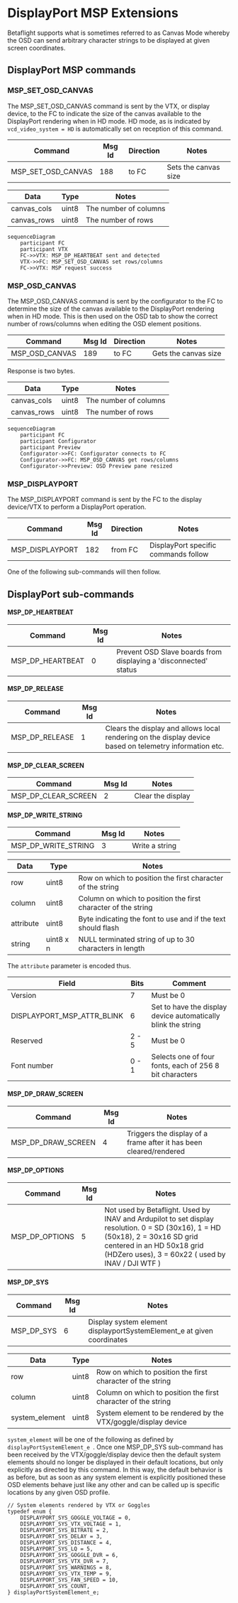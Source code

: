 # DisplayPort MSP Extensions

Betaflight supports what is sometimes referred to as Canvas Mode whereby the OSD can send arbitrary character strings to be displayed at given screen coordinates.

## DisplayPort MSP commands

### MSP_SET_OSD_CANVAS

The MSP_SET_OSD_CANVAS command is sent by the VTX, or display device, to the FC to indicate the size of the canvas available to the DisplayPort rendering when in HD mode. HD mode, as is indicated by `vcd_video_system = HD` is automatically set on reception of this command.

| Command            | Msg Id | Direction | Notes                |
| ------------------ | ------ | --------- | -------------------- |
| MSP_SET_OSD_CANVAS | 188    | to FC     | Sets the canvas size |

| Data        | Type  | Notes                 |
| ----------- | ----- | --------------------- |
| canvas_cols | uint8 | The number of columns |
| canvas_rows | uint8 | The number of rows    |

```mermaid
sequenceDiagram
    participant FC
    participant VTX
    FC->>VTX: MSP_DP_HEARTBEAT sent and detected
    VTX->>FC: MSP_SET_OSD_CANVAS set rows/columns
    FC->>VTX: MSP request success
```

### MSP_OSD_CANVAS

The MSP_OSD_CANVAS command is sent by the configurator to the FC to determine the size of the canvas available to the DisplayPort rendering when in HD mode. This is then used on the OSD tab to show the correct number of rows/columns when editing the OSD element positions.

| Command        | Msg Id | Direction | Notes                |
| -------------- | ------ | --------- | -------------------- |
| MSP_OSD_CANVAS | 189    | to FC     | Gets the canvas size |

Response is two bytes.

| Data        | Type  | Notes                 |
| ----------- | ----- | --------------------- |
| canvas_cols | uint8 | The number of columns |
| canvas_rows | uint8 | The number of rows    |

```mermaid
sequenceDiagram
    participant FC
    participant Configurator
    participant Preview
    Configurator->>FC: Configurator connects to FC
    Configurator->>FC: MSP_OSD_CANVAS get rows/columns
    Configurator->>Preview: OSD Preview pane resized
```

### MSP_DISPLAYPORT

The MSP_DISPLAYPORT command is sent by the FC to the display device/VTX to perform a DisplayPort operation.

| Command         | Msg Id | Direction | Notes                                |
| --------------- | ------ | --------- | ------------------------------------ |
| MSP_DISPLAYPORT | 182    | from FC   | DisplayPort specific commands follow |

One of the following sub-commands will then follow.

## DisplayPort sub-commands

#### MSP_DP_HEARTBEAT

| Command          | Msg Id | Notes                                                            |
| ---------------- | ------ | ---------------------------------------------------------------- |
| MSP_DP_HEARTBEAT | 0      | Prevent OSD Slave boards from displaying a 'disconnected' status |

#### MSP_DP_RELEASE

| Command        | Msg Id | Notes                                                                                                   |
| -------------- | ------ | ------------------------------------------------------------------------------------------------------- |
| MSP_DP_RELEASE | 1      | Clears the display and allows local rendering on the display device based on telemetry information etc. |

#### MSP_DP_CLEAR_SCREEN

| Command             | Msg Id | Notes             |
| ------------------- | ------ | ----------------- |
| MSP_DP_CLEAR_SCREEN | 2      | Clear the display |

#### MSP_DP_WRITE_STRING

| Command             | Msg Id | Notes          |
| ------------------- | ------ | -------------- |
| MSP_DP_WRITE_STRING | 3      | Write a string |

| Data      | Type      | Notes                                                         |
| --------- | --------- | ------------------------------------------------------------- |
| row       | uint8     | Row on which to position the first character of the string    |
| column    | uint8     | Column on which to position the first character of the string |
| attribute | uint8     | Byte indicating the font to use and if the text should flash  |
| string    | uint8 x n | NULL terminated string of up to 30 characters in length       |

The `attribute` parameter is encoded thus.

| Field                      | Bits  | Comment                                                       |
| -------------------------- | ----- | ------------------------------------------------------------- |
| Version                    | 7     | Must be 0                                                     |
| DISPLAYPORT_MSP_ATTR_BLINK | 6     | Set to have the display device automatically blink the string |
| Reserved                   | 2 - 5 | Must be 0                                                     |
| Font number                | 0 - 1 | Selects one of four fonts, each of 256 8 bit characters       |

#### MSP_DP_DRAW_SCREEN

| Command            | Msg Id | Notes                                                              |
| ------------------ | ------ | ------------------------------------------------------------------ |
| MSP_DP_DRAW_SCREEN | 4      | Triggers the display of a frame after it has been cleared/rendered |

#### MSP_DP_OPTIONS

| Command        | Msg Id | Notes                                                                                                                                                                                                            |
| -------------- | ------ | ---------------------------------------------------------------------------------------------------------------------------------------------------------------------------------------------------------------- |
| MSP_DP_OPTIONS | 5      | Not used by Betaflight. Used by INAV and Ardupilot to set display resolution. 0 = SD (30x16), 1 = HD (50x18), 2 = 30x16 SD grid centered in an HD 50x18 grid (HDZero uses), 3 = 60x22 ( used by INAV / DJI WTF ) |

#### MSP_DP_SYS

| Command    | Msg Id | Notes                                                                  |
| ---------- | ------ | ---------------------------------------------------------------------- |
| MSP_DP_SYS | 6      | Display system element displayportSystemElement_e at given coordinates |

| Data           | Type  | Notes                                                          |
| -------------- | ----- | -------------------------------------------------------------- |
| row            | uint8 | Row on which to position the first character of the string     |
| column         | uint8 | Column on which to position the first character of the string  |
| system_element | uint8 | System element to be rendered by the VTX/goggle/display device |

`system_element` will be one of the following as defined by `displayPortSystemElement_e `. Once one MSP_DP_SYS sub-command has been received by the VTX/goggle/display device then the default system elements should no longer be displayed in their default locations, but only explicitly as directed by this command. In this way, the default behavior is as before, but as soon as any system element is explicitly positioned these OSD elements behave just like any other and can be called up is specific locations by any given OSD profile.

```
// System elements rendered by VTX or Goggles
typedef enum {
    DISPLAYPORT_SYS_GOGGLE_VOLTAGE = 0,
    DISPLAYPORT_SYS_VTX_VOLTAGE = 1,
    DISPLAYPORT_SYS_BITRATE = 2,
    DISPLAYPORT_SYS_DELAY = 3,
    DISPLAYPORT_SYS_DISTANCE = 4,
    DISPLAYPORT_SYS_LQ = 5,
    DISPLAYPORT_SYS_GOGGLE_DVR = 6,
    DISPLAYPORT_SYS_VTX_DVR = 7,
    DISPLAYPORT_SYS_WARNINGS = 8,
    DISPLAYPORT_SYS_VTX_TEMP = 9,
    DISPLAYPORT_SYS_FAN_SPEED = 10,
    DISPLAYPORT_SYS_COUNT,
} displayPortSystemElement_e;
```
